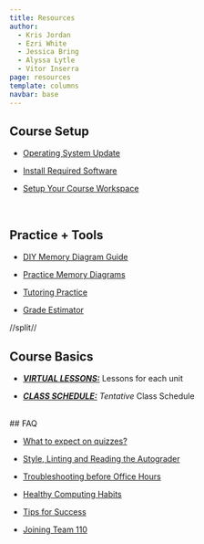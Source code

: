 ```yaml
---
title: Resources
author:
  - Kris Jordan
  - Ezri White
  - Jessica Bring
  - Alyssa Lytle
  - Vitor Inserra
page: resources
template: columns
navbar: base
---
```


<div class="link-page box">

## Course Setup

- [Operating System Update](/resources/setup/os-update.html)

- [Install Required Software](/resources/setup/software.html)

- [Setup Your Course Workspace](/resources/setup/workspace.html)

</div>

</br>
<div class="link-page box">

## Practice + Tools

<!-- - [Extra Credit Opportunities](/resources/extra-credit.html) -->
- [DIY Memory Diagram Guide](/resources/practice/MemDiagramsTemplate.html)

- [Practice Memory Diagrams](/resources/practice/MemDiagrams.html)

- [Tutoring Practice](/resources/tutoring-practice/tutoring-practice.html)

- [Grade Estimator](/resources/grade_calc/grade_calc.html)

</div>

<!-- <br>
<div class="link-page box">

## Quiz Practice

* [What to expect on quizzes?](/resources/quiz-expectations.html)
* [Quiz 01 Practice](/resources/practice/fa23/qz00-01.html)
* [Quiz 02 Practice](/resources/practice/sp22/quiz2-worksheet.html)
* [Quiz 03 Practice](/resources/practice/sp22/quiz3-worksheet.html)
<!-- * [Final Exam Practice](/resources/practice/sp22/final-worksheet.html) -->

<!-- </div> -->

//split//
<div class="link-page box">

## Course Basics

- _**[VIRTUAL LESSONS:](/virtual-classes/index.html)**_ Lessons for each unit 

- _**[CLASS SCHEDULE:](https://docs.google.com/spreadsheets/d/1agt8Kyrn2Vp83pzsCUXZH9L8Q689iFdPc22ZnTTAUYM/edit?usp=sharing)**_ *Tentative* Class Schedule

</div> 

</br>
<div class="link-page box">
## FAQ

* [What to expect on quizzes?](/resources/ss-quiz-expectations.html)

* [Style, Linting and Reading the Autograder](/resources/style-guide.html)

* [Troubleshooting before Office Hours](/resources/troubleshooting.html)

* [Healthy Computing Habits](/resources/healthy_habits.html)

* [Tips for Success](/resources/tips-for-success.html)

* [Joining Team 110](/resources/join-the-team.html)
</div>


<!-- <div class="link-page box">

## Exercises

- [Exercise 00](/exercises/ex00_hello_world.html)
- [Exercise 01](/exercises/ex01.html)
- [Exercise 02](/exercises/ex02.html)
<!-- - [Exercise 03](/exercises/ex03.html)
- [Exercise 04](/exercises/ex04.html)
- [Exercise 05](/exercises/ex05.html)
- [Exercise 06](/exercises/ex06.html)
- [Exercise 07](/exercises/ex07.html)
- [Exercise 08](/exercises/ex08.html)
- [Exercise 09](/exercises/ex09.html)
- [Exercise 10](/exercises/ex10.html) -->

<!-- </div> -->

<!-- Uncomment When Readings Are Avaliable -->
<!-- <br/>
<div class="link-page box">

## Readings

- <a href="https://www.gradescope.com/" target="_blank">Ethical Algorithms</a>
- <a href="https://www.gradescope.com/" target="_blank">Weapons of Math Destruction</a>

</div>  -->

<!-- Add a split here -->

<!-- WHEN QUIZ PRACTICES ARE NEEDED -->

<!-- ADD AS PROJECTS ARE RELEASED -->
<!-- <div class="link-page box">

## Projects

- [Project 00 - Choose Your Own Adventure](/projects/choose-your-own-adventure.html)

- [Project 01 - Choose Your Own Analysis](/projects/choose-your-own-analysis.html)

- [Project 02 - Real World Application](/projects/real-world-application.html)

- [Project 03 - Turtle Graphics](/projects/turtle/turtle-project.html)

</div> -->
